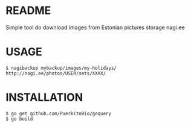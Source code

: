 # README

Simple tool do download images from Estonian pictures storage nagi.ee

# USAGE

```
$ nagibackup mybackup/images/my-holidays/ http://nagi.ee/photos/USER/sets/XXXX/
```

# INSTALLATION

```
$ go get github.com/PuerkitoBio/goquery
$ go build 
```

